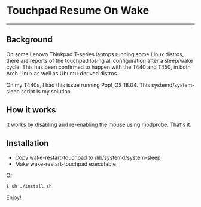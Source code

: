 # Touchpad Resume On Wake
--------
## Background

On some Lenovo Thinkpad T-series laptops running some Linux distros, there are reports of the touchpad losing all configuration after a sleep/wake cycle. This has been confirmed to happen with the T440 and T450, in both Arch Linux as well as Ubuntu-derived distros.

On my T440s, I had this issue running Pop!_OS 18.04. This systemd/system-sleep script is my solution.

## How it works

It works by disabling and re-enabling the mouse using modprobe. That's it.

## Installation

- Copy wake-restart-touchpad to /lib/systemd/system-sleep
- Make wake-restart-touchpad executable


Or

```
$ sh ./install.sh
```

Enjoy!
